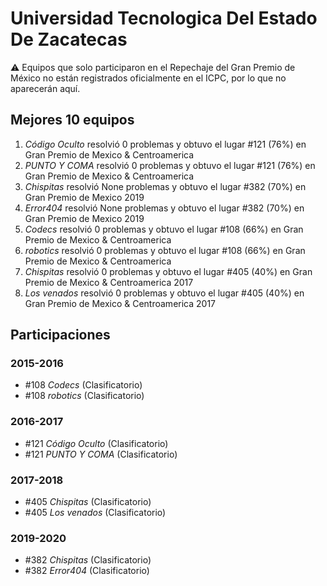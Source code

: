 # Universidad Tecnologica Del Estado De Zacatecas

:warning: Equipos que solo participaron en el Repechaje del Gran Premio de México no están registrados oficialmente en el ICPC, por lo que no aparecerán aquí.

## Mejores 10 equipos

1. _Código Oculto_ resolvió 0 problemas y obtuvo el lugar #121 (76%) en Gran Premio de Mexico & Centroamerica
1. _PUNTO Y COMA_ resolvió 0 problemas y obtuvo el lugar #121 (76%) en Gran Premio de Mexico & Centroamerica
1. _Chispitas_ resolvió None problemas y obtuvo el lugar #382 (70%) en Gran Premio de Mexico 2019
1. _Error404_ resolvió None problemas y obtuvo el lugar #382 (70%) en Gran Premio de Mexico 2019
1. _Codecs_ resolvió 0 problemas y obtuvo el lugar #108 (66%) en Gran Premio de Mexico & Centroamerica
1. _robotics_ resolvió 0 problemas y obtuvo el lugar #108 (66%) en Gran Premio de Mexico & Centroamerica
1. _Chispitas_ resolvió 0 problemas y obtuvo el lugar #405 (40%) en Gran Premio de Mexico & Centroamerica 2017
1. _Los venados_ resolvió 0 problemas y obtuvo el lugar #405 (40%) en Gran Premio de Mexico & Centroamerica 2017

## Participaciones

### 2015-2016

- #108 _Codecs_ (Clasificatorio)
- #108 _robotics_ (Clasificatorio)

### 2016-2017

- #121 _Código Oculto_ (Clasificatorio)
- #121 _PUNTO Y COMA_ (Clasificatorio)

### 2017-2018

- #405 _Chispitas_ (Clasificatorio)
- #405 _Los venados_ (Clasificatorio)

### 2019-2020

- #382 _Chispitas_ (Clasificatorio)
- #382 _Error404_ (Clasificatorio)



